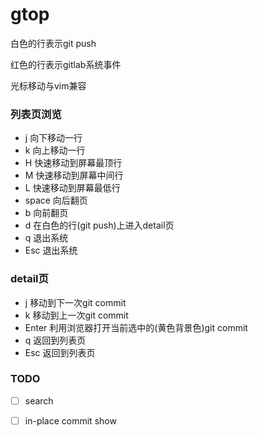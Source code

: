 # gtop

白色的行表示git push

红色的行表示gitlab系统事件

光标移动与vim兼容

### 列表页浏览

- j 向下移动一行
- k 向上移动一行
- H 快速移动到屏幕最顶行
- M 快速移动到屏幕中间行
- L 快速移动到屏幕最低行
- space 向后翻页
- b     向前翻页
- d 在白色的行(git push)上进入detail页
- q   退出系统
- Esc 退出系统

### detail页

- j 移动到下一次git commit
- k 移动到上一次git commit
- Enter 利用浏览器打开当前选中的(黄色背景色)git commit
- q 返回到列表页
- Esc 返回到列表页

### TODO

- [ ] search
- [ ] in-place commit show

